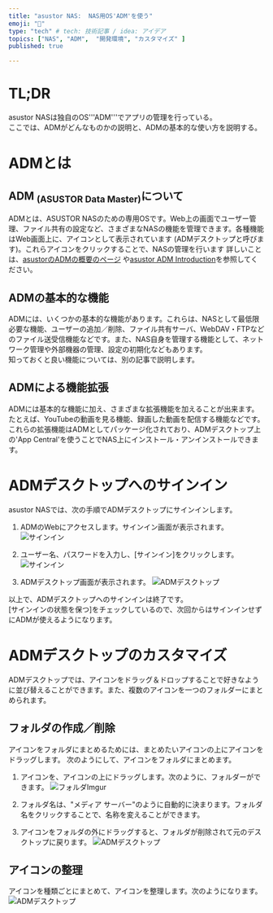 ```yaml
---
title: "asustor NAS:  NAS用OS'ADM'を使う"
emoji: "🍆"
type: "tech" # tech: 技術記事 / idea: アイデア
topics: ["NAS", "ADM",  "開発環境", "カスタマイズ" ]
published: true

---
```


# TL;DR

asustor NASは独自のOS'''ADM'''でアプリの管理を行っている。  
ここでは、ADMがどんなものかの説明と、ADMの基本的な使い方を説明する。

# ADMとは

## ADM <sub>(ASUSTOR Data Master)</sub>について

  ADMとは、ASUSTOR NASのための専用OSです。Web上の画面でユーザー管理、ファイル共有の設定など、さまざまなNASの機能を管理できます。各種機能はWeb画面上に、アイコンとして表示されています (ADMデスクトップと呼びます)。これらアイコンをクリックすることで、NASの管理を行います
  詳しいことは、[asustorのADMの概要のページ](https://www.asustor.com/admv2?type=1&subject=1&sub=101&lan=jpn) や[asustor ADM Introduction](https://www.asustor.com/materials/datasheet/ADM_introduction_JPN_20180824-edm.pdf)を参照してください。



## ADMの基本的な機能

  ADMには、いくつかの基本的な機能があります。これらは、NASとして最低限必要な機能、ユーザーの追加／削除、ファイル共有サーバ、WebDAV・FTPなどのファイル送受信機能などです。また、NAS自身を管理する機能として、ネットワーク管理や外部機器の管理、設定の初期化などもあります。  
知っておくと良い機能については、別の記事で説明します。



## ADMによる機能拡張

  ADMには基本的な機能に加え、さまざまな拡張機能を加えることが出来ます。たとえば、YouTubeの動画を見る機能、録画した動画を配信する機能などです。  
これらの拡張機能はADMとしてパッケージ化されており、ADMデスクトップ上の'App Central'を使うことでNAS上にインストール・アンインストールできます。





# ADMデスクトップへのサインイン

  asustor NASでは、次の手順でADMデスクトップにサインインします。

1. ADMのWebにアクセスします。サインイン画面が表示されます。
   ![サインイン](https://i.imgur.com/u0gujYQ.jpg)


2. ユーザー名、パスワードを入力し、[サインイン]をクリックします。
   ![サインイン](https://i.imgur.com/dRw4lKM.jpg)


3.  ADMデスクトップ画面が表示されます。
   ![ADMデスクトップ](https://i.imgur.com/8rQ2dV6.jpg)

以上で、ADMデスクトップへのサインインは終了です。  
[サインインの状態を保つ]をチェックしているので、次回からはサインインせずにADMが使えるようになります。



# ADMデスクトップのカスタマイズ

  ADMデスクトップでは、アイコンをドラッグ＆ドロップすることで好きなように並び替えることができます。また、複数のアイコンを一つのフォルダーにまとめられます。


## フォルダの作成／削除

  アイコンをフォルダにまとめるためには、まとめたいアイコンの上にアイコンをドラッグします。
次のようにして、アイコンをフォルダにまとめます。

1. アイコンを、アイコンの上にドラッグします。次のように、フォルダーができます。
   ![フォルダImgur](https://i.imgur.com/yZkVwTE.jpg)
   
2. フォルダ名は、"メディア サーバー"のように自動的に決まります。フォルダ名をクリックすることで、名称を変えることができます。
  
3. アイコンをフォルダの外にドラッグすると、フォルダが削除されて元のデスクトップに戻ります。
   ![ADMデスクトップ](https://i.imgur.com/8rQ2dV6.jpg)


## アイコンの整理

  アイコンを種類ごとにまとめて、アイコンを整理します。次のようになります。
  ![ADMデスクトップ](https://i.imgur.com/VvqSZ1t.jpg)

